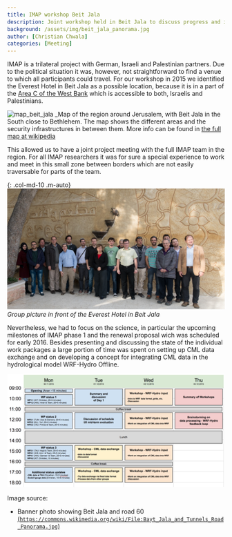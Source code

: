 ```yaml
---
title: IMAP workshop Beit Jala
description: Joint workshop held in Beit Jala to discuss progress and interactions
background: /assets/img/beit_jala_panorama.jpg
author: [Christian Chwala]
categories: [Meeting]
---
```


IMAP is a trilateral project with German, Israeli and Palestinian partners. Due to the political situation it was, however, not straightforward to find a venue to which all participants could travel. For our workshop in 2015 we identified the Everest Hotel in Beit Jala as a possible location, because it is in a part of the [Area C of the West Bank](https://en.wikipedia.org/wiki/Area_C_(West_Bank)) which is accessible to both, Israelis and Palestinians.

![map_beit_jala](/Users/chwala-c/code/dfg-imap.github.io/assets/img/map_beit_jala.png)
_Map of the region around Jerusalem, with Beit Jala in the South close to Bethlehem. The map shows the different areas and the security infrastructures in between them. More info can be found in [the full map at wikipedia](https://upload.wikimedia.org/wikipedia/commons/f/fd/West_Bank_Access_Restrictions.pdf)

This allowed us to have a joint project meeting with the full IMAP team in the region. For all IMAP researchers it was for sure a special experience to work and meet in this small zone between borders which are not easily traversable for parts of the team.

{: .col-md-10 .m-auto}
![group picture](/assets/img/beit_jala_group_photo.jpg)
_Group picture in front of the Everest Hotel in Beit Jala_

Nevertheless, we had to focus on the science, in particular the upcoming milestones of IMAP phase 1 and the renewal proposal wich was scheduled for early 2016. Besides presenting and discussing the state of the individual work packages a large portion of time was spent on setting up CML data exchange and on developing a concept for integrating CML data in the hydrological model WRF-Hydro Offline.

![schedule](/assets/img/beit_jala_schedule.png)


Image source:
* Banner photo showing Beit Jala and road 60 [(`https://commons.wikimedia.org/wiki/File:Bayt_Jala_and_Tunnels_Road_Panorama.jpg`)](https://commons.wikimedia.org/wiki/File:Bayt_Jala_and_Tunnels_Road_Panorama.jpg)